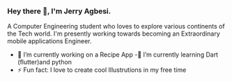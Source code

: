 ### Hey there 👋, I'm Jerry Agbesi. 
A Computer Engineering student who loves to explore 
various continents of the Tech world. I'm presently working towards becoming 
an Extraordinary mobile applications Engineer.

- 🔭 I’m currently working on a Recipe App 
-🌱 I’m currently learning Dart (flutter)and python
- ⚡ Fun fact: I love to create cool Illustrutions in my free time 

<!--
**JerryAgbesi/JerryAgbesi** is a ✨ _special_ ✨ repository because its `README.md` (this file) appears on your GitHub profile.

Here are some ideas to get you started:

- 🔭 I’m currently working on ...
-🌱 I’m currently learning flutter and python
- 👯 I’m looking to collaborate on ...
- 🤔 I’m looking for help with ...
- 💬 Ask me about ...
- 📫 How to reach me: ...
- 😄 Pronouns: ...
- ⚡ Fun fact: ...
-->
